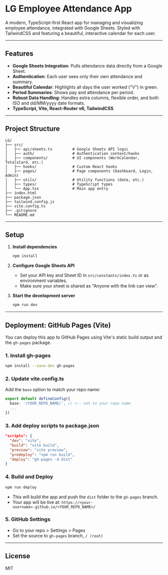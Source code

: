 # LG Employee Attendance App

A modern, TypeScript-first React app for managing and visualizing employee attendance, integrated with Google Sheets. Styled with TailwindCSS and featuring a beautiful, interactive calendar for each user.

---

## Features

- **Google Sheets Integration**: Pulls attendance data directly from a Google Sheet.
- **Authentication**: Each user sees only their own attendance and summary.
- **Beautiful Calendar**: Highlights all days the user worked ("V") in green.
- **Period Summaries**: Shows pay and attendance per period.
- **Robust Data Handling**: Handles extra columns, flexible order, and both ISO and dd/MM/yyyy date formats.
- **TypeScript, Vite, React-Router v6, TailwindCSS**

---

## Project Structure

```
LG/
├── src/
│   ├── api/sheets.ts         # Google Sheets API logic
│   ├── auth/                 # Authentication context/hooks
│   ├── components/           # UI components (WorkCalendar, TotalsCard, etc.)
│   ├── hooks/                # Custom React hooks
│   ├── pages/                # Page components (Dashboard, Login, Admin)
│   ├── utils/                # Utility functions (date, etc.)
│   ├── types/                # TypeScript types
│   └── App.tsx               # Main app entry
├── index.html
├── package.json
├── tailwind.config.js
├── vite.config.ts
├── .gitignore
└── README.md
```

---

## Setup

1. **Install dependencies**
   ```bash
   npm install
   ```

2. **Configure Google Sheets API**
   - Set your API key and Sheet ID in `src/constants/index.ts` or as environment variables.
   - Make sure your sheet is shared as "Anyone with the link can view".


3. **Start the development server**
   ```bash
   npm run dev
   ```

---

## Deployment: GitHub Pages (Vite)

You can deploy this app to GitHub Pages using Vite's static build output and the `gh-pages` package.

### 1. **Install gh-pages**
```bash
npm install --save-dev gh-pages
```

### 2. **Update vite.config.ts**
Add the `base` option to match your repo name:
```ts
export default defineConfig({
  base: '/YOUR_REPO_NAME/', // <-- set to your repo name
  ...
})
```

### 3. **Add deploy scripts to package.json**
```json
"scripts": {
  "dev": "vite",
  "build": "vite build",
  "preview": "vite preview",
  "predeploy": "npm run build",
  "deploy": "gh-pages -d dist"
}
```

### 4. **Build and Deploy**
```bash
npm run deploy
```

- This will build the app and push the `dist` folder to the `gh-pages` branch.
- Your app will be live at: `https://<your-username>.github.io/<YOUR_REPO_NAME>/`

### 5. **GitHub Settings**
- Go to your repo > Settings > Pages
- Set the source to `gh-pages` branch, `/ (root)`

---

## License
MIT 